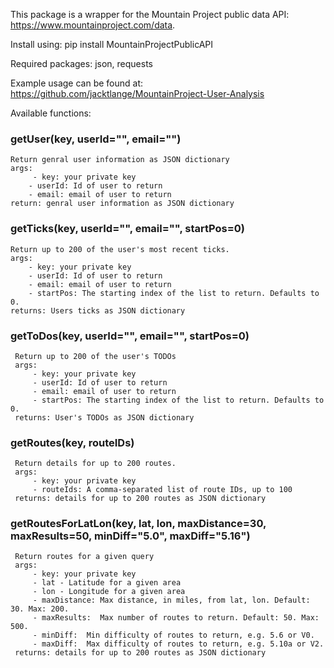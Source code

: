 This package is a wrapper for the Mountain Project public data API: https://www.mountainproject.com/data. 

Install using: pip install MountainProjectPublicAPI

Required packages: json, requests


Example usage can be found at: https://github.com/jacktlange/MountainProject-User-Analysis


Available functions:

### getUser(key, userId="", email="")
    Return genral user information as JSON dictionary
    args: 
         - key: your private key
        - userId: Id of user to return
        - email: email of user to return
    return: genral user information as JSON dictionary

### getTicks(key, userId="", email="", startPos=0)
    Return up to 200 of the user's most recent ticks.
    args: 
        - key: your private key
        - userId: Id of user to return
        - email: email of user to return
        - startPos: The starting index of the list to return. Defaults to 0.
    returns: Users ticks as JSON dictionary

### getToDos(key, userId="", email="", startPos=0)
     Return up to 200 of the user's TODOs
     args: 
         - key: your private key
         - userId: Id of user to return
         - email: email of user to return
         - startPos: The starting index of the list to return. Defaults to 0.
     returns: User's TODOs as JSON dictionary

### getRoutes(key, routeIDs)
     Return details for up to 200 routes.
     args: 
         - key: your private key
         - routeIds: A comma-separated list of route IDs, up to 100
     returns: details for up to 200 routes as JSON dictionary
     
### getRoutesForLatLon(key, lat, lon, maxDistance=30, maxResults=50, minDiff="5.0", maxDiff="5.16")
     Return routes for a given query
     args: 
         - key: your private key
         - lat - Latitude for a given area
         - lon - Longitude for a given area
         - maxDistance: Max distance, in miles, from lat, lon. Default: 30. Max: 200.
         - maxResults:  Max number of routes to return. Default: 50. Max: 500.  
         - minDiff:  Min difficulty of routes to return, e.g. 5.6 or V0.
         - maxDiff:  Max difficulty of routes to return, e.g. 5.10a or V2.
     returns: details for up to 200 routes as JSON dictionary
   

    


